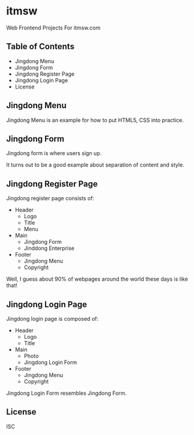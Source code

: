 # itmsw

Web Frontend Projects For itmsw.com

## Table of Contents

- Jingdong Menu
- Jingdong Form
- Jingdong Register Page
- Jingdong Login Page
- License


## Jingdong Menu

Jingdong Menu is an example for how to put HTML5, CSS into practice.


## Jingdong Form

Jingdong form is where users sign up.

It turns out to be a good example about separation of content and style.


## Jingdong Register Page

Jingdong register page consists of:

- Header
  - Logo
  - Title
  - Menu
- Main
  - Jingdong Form
  - Jinddong Enterprise
- Footer
  - Jingdong Menu
  - Copyright

Well, I guess about 90% of webpages around the world these days is like that!


## Jingdong Login Page

Jingdong login page is composed of:

- Header
  - Logo
  - Title
- Main
  - Photo
  - Jingdong Login Form
- Footer
  - Jingdong Menu
  - Copyright

Jingdong Login Form resembles Jingdong Form.


## License

ISC
